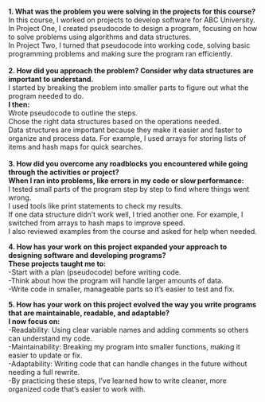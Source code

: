 **1. What was the problem you were solving in the projects for this course?** <br/>
In this course, I worked on projects to develop software for ABC University.<br/>
In Project One, I created pseudocode to design a program, focusing on how to solve problems using algorithms and data structures.<br/>
In Project Two, I turned that pseudocode into working code, solving basic programming problems and making sure the program ran efficiently​.<br/>
<br/>
**2. How did you approach the problem? Consider why data structures are important to understand.** <br/>
I started by breaking the problem into smaller parts to figure out what the program needed to do.<br/> 
**I then:** <br/>
Wrote pseudocode to outline the steps.<br/>
Chose the right data structures based on the operations needed.<br/>
Data structures are important because they make it easier and faster to organize and process data. For example, I used arrays for storing lists of items and hash maps for quick searches.<br/>
<br/>
**3. How did you overcome any roadblocks you encountered while going through the activities or project?** <br/>
**When I ran into problems, like errors in my code or slow performance:** <br/>
I tested small parts of the program step by step to find where things went wrong.<br/>
I used tools like print statements to check my results.<br/>
If one data structure didn’t work well, I tried another one. For example, I switched from arrays to hash maps to improve speed.<br/>
I also reviewed examples from the course and asked for help when needed.<br/>

**4. How has your work on this project expanded your approach to designing software and developing programs?** <br/>
**These projects taught me to:** <br/>
-Start with a plan (pseudocode) before writing code.<br/>
-Think about how the program will handle larger amounts of data.<br/>
-Write code in smaller, manageable parts so it’s easier to test and fix.<br/>

**5. How has your work on this project evolved the way you write programs that are maintainable, readable, and adaptable?** <br/>
**I now focus on:** <br/>
-Readability: Using clear variable names and adding comments so others can understand my code.<br/>
-Maintainability: Breaking my program into smaller functions, making it easier to update or fix.<br/>
-Adaptability: Writing code that can handle changes in the future without needing a full rewrite.<br/>
-By practicing these steps, I’ve learned how to write cleaner, more organized code that’s easier to work with.<br/>
